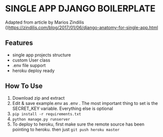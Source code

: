 SINGLE APP DJANGO BOILERPLATE
=============================

Adapted from article by Marios Zindilis ()https://zindilis.com/blog/2017/01/06/django-anatomy-for-single-app.html

## Features
- single app projects structure
- custom User class
- .env file support
- heroku deploy ready

## How To Use

1. Download zip and extract
2. Edit & save example.env as .env . The most important thing to set is the SECRET_KEY variable. Everything else is optional
3. `pip install -r requirements.txt`
4. `python manage.py runserver`
5. To deploy to heroku, first make sure the remote source has been pointing to heroku. then just `git push heroku master`


